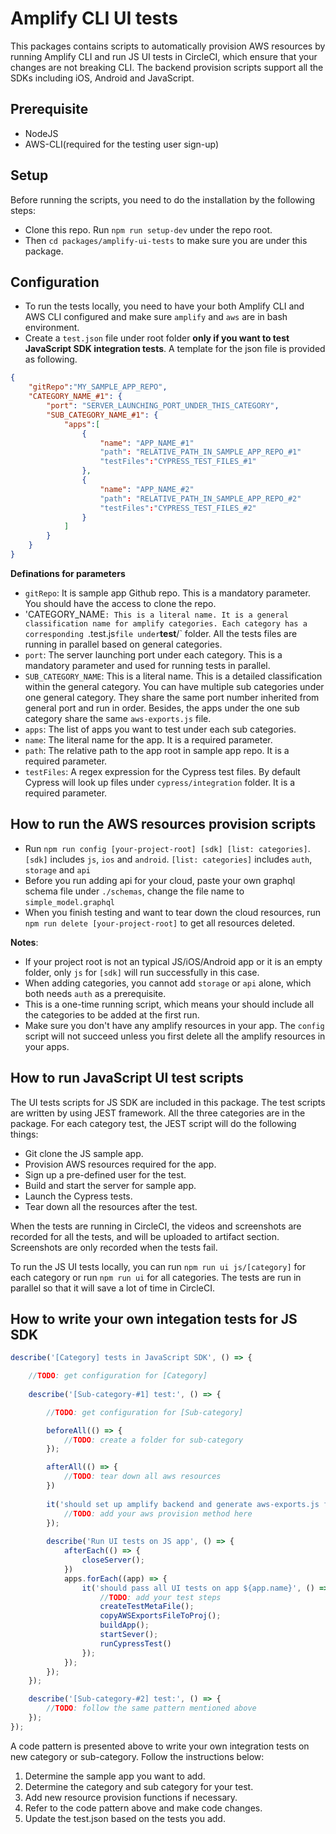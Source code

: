 # Amplify CLI UI tests

This packages contains scripts to automatically provision AWS resources by running Amplify CLI and run JS UI tests in CircleCI, which ensure that your changes are not breaking CLI. The backend provision scripts support all the SDKs including iOS, Android and JavaScript.

## Prerequisite
* NodeJS
* AWS-CLI(required for the testing user sign-up)

## Setup
Before running the scripts, you need to do the installation by the following steps:
* Clone this repo. Run `npm run setup-dev` under the repo root.
* Then `cd packages/amplify-ui-tests` to make sure you are under this package.

## Configuration

* To run the tests locally, you need to have your both Amplify CLI and AWS CLI configured and make sure `amplify` and `aws` are in bash environment.
* Create a `test.json` file under root folder **only if you want to test JavaScript SDK integration tests**. A template for the json file is provided as following.
```json
{
    "gitRepo":"MY_SAMPLE_APP_REPO",
    "CATEGORY_NAME_#1": {
        "port": "SERVER_LAUNCHING_PORT_UNDER_THIS_CATEGORY",
        "SUB_CATEGORY_NAME_#1": {
            "apps":[
                {
                    "name": "APP_NAME_#1"
                    "path": "RELATIVE_PATH_IN_SAMPLE_APP_REPO_#1"
                    "testFiles":"CYPRESS_TEST_FILES_#1"
                },
                {
                    "name": "APP_NAME_#2"
                    "path": "RELATIVE_PATH_IN_SAMPLE_APP_REPO_#2"
                    "testFiles":"CYPRESS_TEST_FILES_#2"
                }
            ]
        }
    }
}
```
**Definations for parameters**
* `gitRepo`: It is sample app Github repo. This is a mandatory parameter. You should have the access to clone the repo.
* 'CATEGORY_NAME`: This is a literal name. It is a general classification name for amplify categories. Each category has a corresponding `.test.js` file under `__test__/` folder. All the tests files are running in parallel based on general categories.
* `port`: The server launching port under each category. This is a mandatory parameter and used for running tests in parallel. 
* `SUB_CATEGORY_NAME`: This is a literal name. This is a detailed classification within the general category. You can have multiple sub categories under one general category. They share the same port number inherited from general port and run in order. Besides, the apps under the one sub category share the same `aws-exports.js` file.
* `apps`: The list of apps you want to test under each sub categories.
* `name`: The literal name for the app. It is a required parameter.
* `path`: The relative path to the app root in sample app repo. It is a required parameter.
* `testFiles`: A regex expression for the Cypress test files. By default Cypress will look up files under `cypress/integration` folder. It is a required parameter.

## How to run the AWS resources provision scripts

* Run `npm run config [your-project-root] [sdk] [list: categories]`. `[sdk]` includes `js`, `ios` and `android`. `[list: categories]` includes `auth`, `storage` and `api`
* Before you run adding api for your cloud, paste your own graphql schema file under `./schemas`, change the file name to `simple_model.graphql`
* When you finish testing and want to tear down the cloud resources, run `npm run delete [your-project-root]` to get all resources deleted.

**Notes**:

* If your project root is not an typical JS/iOS/Android app or it is an empty folder, only `js` for `[sdk]` will run successfully in this case.
* When adding categories, you cannot add `storage` or `api` alone, which both needs `auth` as a prerequisite. 
* This is a one-time running script, which means your should include all the categories to be added at the first run. 
* Make sure you don't have any amplify resources in your app. The `config` script will not succeed unless you first delete all the amplify resources in your apps.

## How to run JavaScript UI test scripts
The UI tests scripts for JS SDK are included in this package. The test scripts are written by using JEST framework. All the three categories are in the package. For each category test, the JEST script will do the following things:

* Git clone the JS sample app.
* Provision AWS resources required for the app.
* Sign up a pre-defined user for the test.
* Build and start the server for sample app.
* Launch the Cypress tests.
* Tear down all the resources after the test.

When the tests are running in CircleCI, the videos and screenshots are recorded for all the tests, and will be uploaded to artifact section. Screenshots are only recorded when the tests fail.

To run the JS UI tests locally, you can run `npm run ui js/[category]` for each category or run `npm run ui` for all categories. The tests are run in parallel so that it will save a lot of time in CircleCI.

## How to write your own integation tests for JS SDK
```javascript
describe('[Category] tests in JavaScript SDK', () => {

    //TODO: get configuration for [Category]
    
    describe('[Sub-category-#1] test:', () => {

        //TODO: get configuration for [Sub-category]

        beforeAll(() => {
            //TODO: create a folder for sub-category
        });

        afterAll(() => {
            //TODO: tear down all aws resources
        })
        
        it('should set up amplify backend and generate aws-exports.js file', () => {
            //TODO: add your aws provision method here
        });
        
        describe('Run UI tests on JS app', () => {
            afterEach(() => {
                closeServer();
            })
            apps.forEach((app) => {
                it('should pass all UI tests on app ${app.name}', () => {
                    //TODO: add your test steps
                    createTestMetaFile();
                    copyAWSExportsFileToProj();
                    buildApp();
                    startSever();
                    runCypressTest()
                });
            });
        });
    });

    describe('[Sub-category-#2] test:', () => {
        //TODO: follow the same pattern mentioned above
    });
});
```
A code pattern is presented above to write your own integration tests on new category or sub-category. Follow the instructions below:

1. Determine the sample app you want to add.
2. Determine the category and sub category for your test.
3. Add new resource provision functions if necessary.
4. Refer to the code pattern above and make code changes.
5. Update the test.json based on the tests you add.
